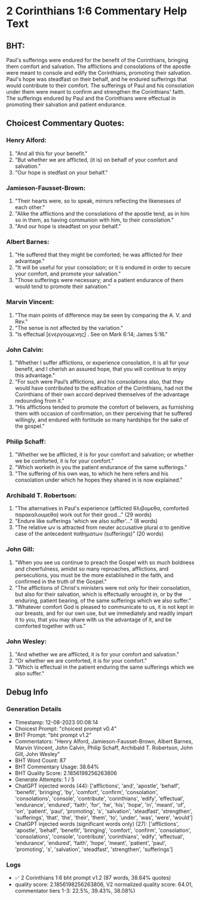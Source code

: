 # 2 Corinthians 1:6 Commentary Help Text

## BHT:
Paul's sufferings were endured for the benefit of the Corinthians, bringing them comfort and salvation. The afflictions and consolations of the apostle were meant to console and edify the Corinthians, promoting their salvation. Paul's hope was steadfast on their behalf, and he endured sufferings that would contribute to their comfort. The sufferings of Paul and his consolation under them were meant to confirm and strengthen the Corinthians' faith. The sufferings endured by Paul and the Corinthians were effectual in promoting their salvation and patient endurance.

## Choicest Commentary Quotes:
### Henry Alford:
1. "And all this for your benefit."
2. "But whether we are afflicted, (it is) on behalf of your comfort and salvation."
3. "Our hope is stedfast on your behalf."

### Jamieson-Fausset-Brown:
1. "Their hearts were, so to speak, mirrors reflecting the likenesses of each other."
2. "Alike the afflictions and the consolations of the apostle tend, as in him so in them, as having communion with him, to their consolation."
3. "And our hope is steadfast on your behalf."

### Albert Barnes:
1. "He suffered that they might be comforted; he was afflicted for their advantage." 
2. "It will be useful for your consolation; or it is endured in order to secure your comfort, and promote your salvation." 
3. "Those sufferings were necessary; and a patient endurance of them would tend to promote their salvation."

### Marvin Vincent:
1. "The main points of difference may be seen by comparing the A. V. and Rev." 
2. "The sense is not affected by the variation." 
3. "Is effectual [ενεργουμενης] . See on Mark 6:14; James 5:16."

### John Calvin:
1. "Whether I suffer afflictions, or experience consolation, it is all for your benefit, and I cherish an assured hope, that you will continue to enjoy this advantage."
2. "For such were Paul’s afflictions, and his consolations also, that they would have contributed to the edification of the Corinthians, had not the Corinthians of their own accord deprived themselves of the advantage redounding from it."
3. "His afflictions tended to promote the comfort of believers, as furnishing them with occasion of confirmation, on their perceiving that he suffered willingly, and endured with fortitude so many hardships for the sake of the gospel."

### Philip Schaff:
1. "Whether we be afflicted, it is for your comfort and salvation; or whether we be comforted, it is for your comfort." 
2. "Which worketh in you the patient endurance of the same sufferings."
3. "The suffering of his own was, to which he here refers and his consolation under which he hopes they shared in is now explained."

### Archibald T. Robertson:
1. "The alternatives in Paul's experience (afflicted θλιβομεθα, comforted παρακαλουμεθα) work out for their good..." (29 words)
2. "Endure like sufferings 'which we also suffer'..." (8 words)
3. "The relative ων is attracted from neuter accusative plural α to genitive case of the antecedent παθηματων (sufferings)" (20 words)

### John Gill:
1. "When you see us continue to preach the Gospel with so much boldness and cheerfulness, amidst so many reproaches, afflictions, and persecutions, you must be the more established in the faith, and confirmed in the truth of the Gospel." 
2. "The afflictions of Christ's ministers were not only for their consolation, but also for their salvation, which is effectually wrought in, or by the enduring, patient bearing, of the same sufferings which we also suffer." 
3. "Whatever comfort God is pleased to communicate to us, it is not kept in our breasts, and for our own use, but we immediately and readily impart it to you, that you may share with us the advantage of it, and be comforted together with us."

### John Wesley:
1. "And whether we are afflicted, it is for your comfort and salvation." 
2. "Or whether we are comforted, it is for your comfort." 
3. "Which is effectual in the patient enduring the same sufferings which we also suffer."


## Debug Info
### Generation Details
- Timestamp: 12-08-2023 00:08:14
- Choicest Prompt: "choicest prompt v0.4"
- BHT Prompt: "bht prompt v1.2"
- Commentators: "Henry Alford, Jamieson-Fausset-Brown, Albert Barnes, Marvin Vincent, John Calvin, Philip Schaff, Archibald T. Robertson, John Gill, John Wesley"
- BHT Word Count: 87
- BHT Commentary Usage: 38.64%
- BHT Quality Score: 2.1856198256263806
- Generate Attempts: 1 / 5
- ChatGPT injected words (44):
	['afflictions', 'and', 'apostle', 'behalf', 'benefit', 'bringing', 'by', 'comfort', 'confirm', 'consolation', 'consolations', 'console', 'contribute', 'corinthians', 'edify', 'effectual', 'endurance', 'endured', 'faith', 'for', 'he', 'his', 'hope', 'in', 'meant', 'of', 'on', 'patient', 'paul', 'promoting', 's', 'salvation', 'steadfast', 'strengthen', 'sufferings', 'that', 'the', 'their', 'them', 'to', 'under', 'was', 'were', 'would']
- ChatGPT injected words (significant words only) (27):
	['afflictions', 'apostle', 'behalf', 'benefit', 'bringing', 'comfort', 'confirm', 'consolation', 'consolations', 'console', 'contribute', 'corinthians', 'edify', 'effectual', 'endurance', 'endured', 'faith', 'hope', 'meant', 'patient', 'paul', 'promoting', 's', 'salvation', 'steadfast', 'strengthen', 'sufferings']

### Logs
- ✅ 2 Corinthians 1:6 bht prompt v1.2 (87 words, 38.64% quotes)
- quality score: 2.1856198256263806, V2 normalized quality score: 64.01, commentator tiers 1-3: 22.5%, 39.43%, 38.08%)